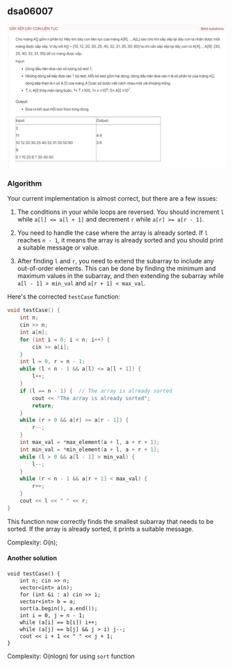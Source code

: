 ## dsa06007
![Alt text](image.png)
### Algorithm
Your current implementation is almost correct, but there are a few issues:

1. The conditions in your while loops are reversed. You should increment `l` while `a[l] <= a[l + 1]` and decrement `r` while `a[r] >= a[r - 1]`.

2. You need to handle the case where the array is already sorted. If `l` reaches `n - 1`, it means the array is already sorted and you should print a suitable message or value.

3. After finding `l` and `r`, you need to extend the subarray to include any out-of-order elements. This can be done by finding the minimum and maximum values in the subarray, and then extending the subarray while `a[l - 1] > min_val` and `a[r + 1] < max_val`.

Here's the corrected `testCase` function:

```cpp
void testCase() {
    int n;
    cin >> n;
    int a[n];
    for (int i = 0; i < n; i++) {
        cin >> a[i];
    }
    int l = 0, r = n - 1;
    while (l < n - 1 && a[l] <= a[l + 1]) {
        l++;
    }
    if (l == n - 1) {  // The array is already sorted
        cout << "The array is already sorted";
        return;
    }
    while (r > 0 && a[r] >= a[r - 1]) {
        r--;
    }
    int max_val = *max_element(a + l, a + r + 1);
    int min_val = *min_element(a + l, a + r + 1);
    while (l > 0 && a[l - 1] > min_val) {
        l--;
    }
    while (r < n - 1 && a[r + 1] < max_val) {
        r++;
    }
    cout << l << " " << r;
}
```

This function now correctly finds the smallest subarray that needs to be sorted. If the array is already sorted, it prints a suitable message.

Complexity: O(n);

#### Another solution

```
void testCase() {
    int n; cin >> n;
    vector<int> a(n);
    for (int &i : a) cin >> i;
    vector<int> b = a;
    sort(a.begin(), a.end());
    int i = 0, j = n - 1;
    while (a[i] == b[i]) i++;
    while (a[j] == b[j] && j > i) j--;
    cout << i + 1 << " " << j + 1;
}
```

Complexity: O(nlogn) for using `sort` function